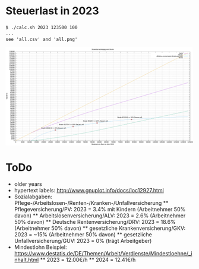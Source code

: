 # Steuerlast in 2023
```
$ ./calc.sh 2023 123500 100
...
see 'all.csv' and 'all.png'
```
![Steuerliche Belastung im Jahr 2023](https://github.com/bittorf/steuersatz-berechnung-lohnsteuer/blob/main/all.png?raw=true)

# ToDo
* older years
* hypertext labels: http://www.gnuplot.info/docs/loc12927.html
* Sozialabgaben: Pflege-/Arbeitslosen-/Renten-/Kranken-/Unfallversicherung
** Pflegeversicherung/PV: 2023 = 3.4% mit Kindern (Arbeitnehmer 50% davon)
** Arbeitslosenversicherung/ALV: 2023 = 2.6% (Arbeitnehmer 50% davon)
** Deutsche Rentenversicherung/DRV: 2023 = 18.6% (Arbeitnehmer 50% davon)
** gesetzliche Krankenversicherung/GKV: 2023 = ~15% (Arbeitnehmer 50% davon)
** gesetzliche Unfallversicherung/GUV: 2023 = 0% (trägt Arbeitgeber)
* Mindestlohn Beispiel: https://www.destatis.de/DE/Themen/Arbeit/Verdienste/Mindestloehne/_inhalt.html
** 2023 = 12.00€/h
** 2024 = 12.41€/h

